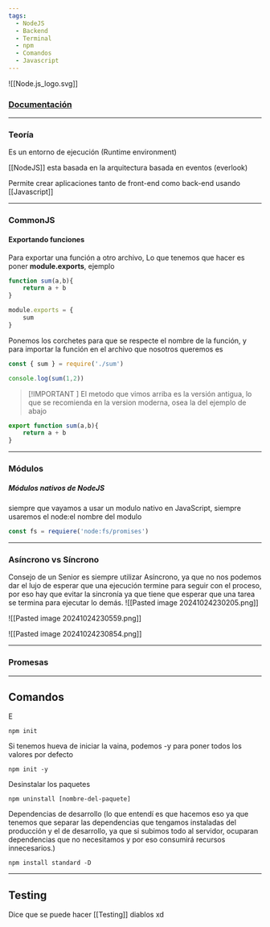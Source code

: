 ```yaml
---
tags:
  - NodeJS
  - Backend
  - Terminal
  - npm
  - Comandos
  - Javascript
---
```

![[Node.js_logo.svg]]
### [Documentación](https://nodejs.org/docs/latest/api/)

---
### Teoría
Es un entorno de ejecución (Runtime environment) 

[[NodeJS]] esta basada en la arquitectura basada en eventos (everlook)

Permite crear aplicaciones tanto de front-end como back-end usando [[Javascript]]



---
### CommonJS

#### Exportando funciones
Para exportar una función a otro archivo, Lo que tenemos que hacer es poner **module.exports**, ejemplo
```Javascript
function sum(a,b){
	return a + b
}

module.exports = {
	sum
}
```
Ponemos los corchetes para que se respecte el nombre de la función, y para importar la función en el archivo que nosotros queremos es
```Javascript
const { sum } = require('./sum')

console.log(sum(1,2))
```

> [!IMPORTANT ] 
> El metodo que vimos arriba es la versión antigua, lo que se recomienda en la version moderna, osea la del ejemplo de abajo

```Javascript
export function sum(a,b){
	return a + b
}
```



---
### Módulos

##### Módulos nativos de NodeJS
siempre que vayamos a usar un modulo nativo en JavaScript, siempre usaremos el node:el nombre del modulo

```javascript
const fs = requiere('node:fs/promises')
```



---
### Asíncrono vs Síncrono 

Consejo de un Senior es siempre utilizar Asíncrono, ya que no nos podemos dar el lujo de esperar que una ejecución termine para seguir con el proceso, por eso hay que evitar la sincronía ya que tiene que esperar que una tarea se termina para ejecutar lo demás. 
![[Pasted image 20241024230205.png]]

![[Pasted image 20241024230559.png]]

![[Pasted image 20241024230854.png]]

---
### Promesas



---
## Comandos

E
```shell 
npm init 
```

Si tenemos hueva de iniciar la vaina, podemos -y para poner todos los valores por defecto
```shell
npm init -y
```

Desinstalar los paquetes
```shell
npm uninstall [nombre-del-paquete]
```

Dependencias de desarrollo (lo que entendí es que hacemos eso ya que tenemos que separar las dependencias que tengamos instaladas del producción y el de desarrollo, ya que si subimos todo al servidor, ocuparan dependencias que no necesitamos y por eso consumirá recursos innecesarios.)
```shell
npm install standard -D
```



---
## Testing
Dice que se puede hacer [[Testing]] diablos xd
